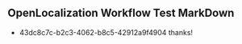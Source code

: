 ## OpenLocalization Workflow Test MarkDown
* 43dc8c7c-b2c3-4062-b8c5-42912a9f4904 thanks!

<!--HONumber=Aug16_HO4-->


